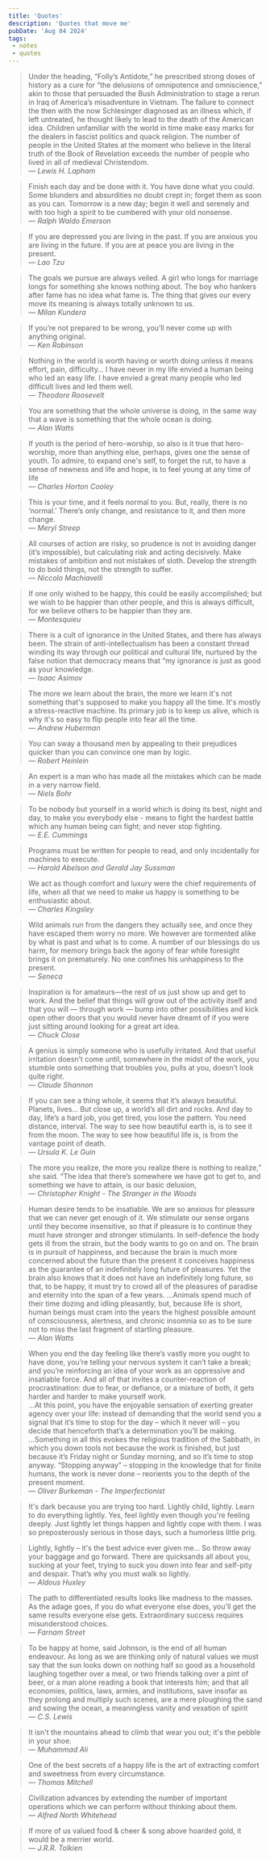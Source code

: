 ```yaml
---
title: 'Quotes'
description: 'Quotes that move me'
pubDate: 'Aug 04 2024'
tags:
 - notes
 - quotes
---
```

> Under the heading, “Folly’s Antidote,” he prescribed strong doses of history as a cure for “the delusions of omnipotence and omniscience,” akin to those that persuaded the Bush Administration to stage a rerun in Iraq of America’s misadventure in Vietnam. The failure to connect the then with the now Schlesinger diagnosed as an illness which, if left untreated, he thought likely to lead to the death of the American idea. Children unfamiliar with the world in time make easy marks for the dealers in fascist politics and quack religion. The number of people in the United States at the moment who believe in the literal truth of the Book of Revelation exceeds the number of people who lived in all of medieval Christendom. <br>
> — <cite>Lewis H. Lapham</cite>

> Finish each day and be done with it. You have done what you could. Some blunders and absurdities no doubt crept in; forget them as soon as you can. Tomorrow is a new day; begin it well and serenely and with too high a spirit to be cumbered with your old nonsense. <br>
> — <cite>Ralph Waldo Emerson</cite>

> If you are depressed you are living in the past. If you are anxious you are living in the future. If you are at peace you are living in the present. <br>
> — <cite>Lao Tzu</cite>

> The goals we pursue are always veiled. A girl who longs for marriage longs for something she knows nothing about. The boy who hankers after fame has no idea what fame is. The thing that gives our every move its meaning is always totally unknown to us. <br>
> — <cite>Milan Kundera</cite>

> If you’re not prepared to be wrong, you’ll never come up with anything original. <br>
> — <cite>Ken Robinson</cite>

> Nothing in the world is worth having or worth doing unless it means effort, pain, difficulty… I have never in my life envied a human being who led an easy life. I have envied a great many people who led difficult lives and led them well. <br>
> — <cite>Theodore Roosevelt</cite>

 > You are something that the whole universe is doing, in the same way that a wave is something that the whole ocean is doing. <br>
> — <cite>Alan Watts</cite>

> If youth is the period of hero-worship, so also is it true that hero-worship, more than anything else, perhaps, gives one the sense of youth. To admire, to expand one's self, to forget the rut, to have a sense of newness and life and hope, is to feel young at any time of life <br>
> — <cite>Charles Horton Cooley</cite>

> This is your time, and it feels normal to you. But, really, there is no ‘normal.’ There’s only change, and resistance to it, and then more change. <br>
> — <cite>Meryl Streep</cite>

> All courses of action are risky, so prudence is not in avoiding danger (it’s impossible), but calculating risk and acting decisively. Make mistakes of ambition and not mistakes of sloth. Develop the strength to do bold things, not the strength to suffer. <br>
> — <cite>Niccolo Machiavelli</cite>

> If one only wished to be happy, this could be easily accomplished; but we wish to be happier than other people, and this is always difficult, for we believe others to be happier than they are. <br>
> — <cite>Montesquieu</cite>

> There is a cult of ignorance in the United States, and there has always been. The strain of anti-intellectualism has been a constant thread winding its way through our political and cultural life, nurtured by the false notion that democracy means that “my ignorance is just as good as your knowledge. <br>
> — <cite>Isaac Asimov</cite>

> The more we learn about the brain, the more we learn it's not something that's supposed to make you happy all the time. It's mostly a stress-reactive machine. Its primary job is to keep us alive, which is why it's so easy to flip people into fear all the time. <br>
> — <cite>Andrew Huberman</cite>

> You can sway a thousand men by appealing to their prejudices quicker than you can convince one man by logic. <br>
> — <cite>Robert Heinlein</cite>

> An expert is a man who has made all the mistakes which can be made in a very narrow field. <br>
> — <cite>Niels Bohr</cite>

> To be nobody but yourself in a world which is doing its best, night and day, to make you everybody else - means to fight the hardest battle which any human being can fight; and never stop fighting. <br>
> — <cite>E.E. Cummings</cite>

> Programs must be written for people to read, and only incidentally for machines to execute. <br>
> — <cite>Harold Abelson and Gerald Jay Sussman</cite>

> We act as though comfort and luxury were the chief requirements of life, when all that we need to make us happy is something to be enthusiastic about. <br>
> — <cite>Charles Kingsley</cite>

> Wild animals run from the dangers they actually see, and once they have escaped them worry no more. We however are tormented alike by what is past and what is to come. A number of our blessings do us harm, for memory brings back the agony of fear while foresight brings it on prematurely. No one confines his unhappiness to the present. <br>
> — <cite>Seneca</cite>

> Inspiration is for amateurs—the rest of us just show up and get to work. And the belief that things will grow out of the activity itself and that you will — through work — bump into other possibilities and kick open other doors that you would never have dreamt of if you were just sitting around looking for a great art idea. <br>
> — <cite>Chuck Close</cite>

>  A genius is simply someone who is usefully irritated. And that useful irritation doesn’t come until, somewhere in the midst of the work, you stumble onto something that troubles you, pulls at you, doesn’t look quite right. <br>
> — <cite>Claude Shannon</cite>

>  If you can see a thing whole, it seems that it’s always beautiful. Planets, lives… But close up, a world’s all dirt and rocks. And day to day, life’s a hard job, you get tired, you lose the pattern. You need distance, interval. The way to see how beautiful earth is, is to see it from the moon. The way to see how beautiful life is, is from the vantage point of death. <br>
> — <cite>Ursula K. Le Guin</cite>

>  The more you realize, the more you realize there is nothing to realize,” she said. “The idea that there’s somewhere we have got to get to, and something we have to attain, is our basic delusion, <br>
> — <cite>Christopher Knight - The Stranger in the Woods</cite>

> Human desire tends to be insatiable. We are so anxious for pleasure that we can never get enough of it. We stimulate our sense organs until they become insensitive, so that if pleasure is to continue they must have stronger and stronger stimulants. In self-defence the body gets ill from the strain, but the body wants to go on and on. The brain is in pursuit of happiness, and because the brain is much more concerned about the future than the present it conceives happiness as the guarantee of an indefinitely long future of pleasures. Yet the brain also knows that it does not have an indefinitely long future, so that, to be happy, it must try to crowd all of the pleasures of paradise and eternity into the span of a few years.
...Animals spend much of their time dozing and idling pleasantly, but, because life is short, human beings must cram into the years the highest possible amount of consciousness, alertness, and chronic insomnia so as to be sure not to miss the last fragment of startling pleasure. <br>
> — <cite>Alan Watts</cite>

> When you end the day feeling like there’s vastly more you ought to have done, you’re telling your nervous system it can’t take a break; and you’re reinforcing an idea of your work as an oppressive and insatiable force. And all of that invites a counter-reaction of procrastination: due to fear, or defiance, or a mixture of both, it gets harder and harder to make yourself work. <br>
...At this point, you have the enjoyable sensation of exerting greater agency over your life: instead of demanding that the world send you a signal that it’s time to stop for the day – which it never will – you decide that henceforth that’s a determination you’ll be making.<br>
...Something in all this evokes the religious tradition of the Sabbath, in which you down tools not because the work is finished, but just because it’s Friday night or Sunday morning, and so it’s time to stop anyway. “Stopping anyway” – stopping in the knowledge that for finite humans, the work is never done – reorients you to the depth of the present moment. <br>
> — <cite>Oliver Burkeman - The Imperfectionist</cite>

> It's dark because you are trying too hard. Lightly child, lightly. Learn to do everything lightly. Yes, feel lightly even though you're feeling deeply. Just lightly let things happen and lightly cope with them. I was so preposterously serious in those days, such a humorless little prig.

> Lightly, lightly – it's the best advice ever given me... So throw away your baggage and go forward. There are quicksands all about you, sucking at your feet, trying to suck you down into fear and self-pity and despair. That’s why you must walk so lightly. <br>
> — <cite>Aldous Huxley</cite>

> The path to differentiated results looks like madness to the masses. As the adage goes, if you do what everyone else does, you'll get the same results everyone else gets. Extraordinary success requires misunderstood choices. <br>
> — <cite>Farnam Street</cite>

> To be happy at home, said Johnson, is the end of all human endeavour. As long as we are thinking only of natural values we must say that the sun looks down on nothing half so good as a household laughing together over a meal, or two friends talking over a pint of beer, or a man alone reading a book that interests him; and that all economies, politics, laws, armies, and institutions, save insofar as they prolong and multiply such scenes, are a mere ploughing the sand and sowing the  ocean, a meaningless vanity and vexation of spirit <br>
> — <cite>C.S. Lewis</cite>

> It isn't the mountains ahead to climb that wear you out; it's the pebble in your shoe. <br>
> — <cite>Muhammad Ali</cite>

> One of the best secrets of a happy life is the art of extracting comfort and sweetness from every circumstance. <br>
> — <cite>Thomas Mitchell</cite>

> Civilization advances by extending the number of important operations which we can perform without thinking about them. <br>
> — <cite>Alfred North Whitehead</cite>

> If more of us valued food & cheer & song above hoarded gold, it would be a merrier world. <br>
> — <cite>J.R.R. Tolkien</cite>
